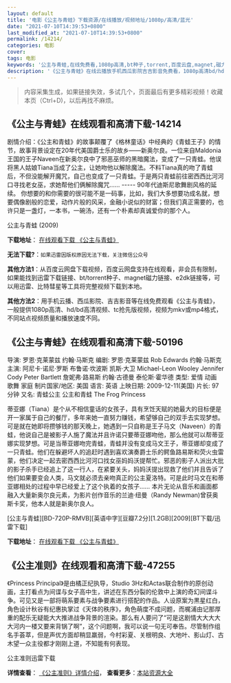 ```yaml
---
layout: default
title: '电影《公主与青蛙》下载资源/在线播放/视频地址/1080p/高清/蓝光'
date: "2021-07-10T14:39:53+0800"
last_modified_at: "2021-07-10T14:39:53+0800"
permalink: /14214/
categories: 电影
cover:
tags: 电影
keywords: '公主与青蛙,在线免费看,1080p高清,bt种子,torrent,百度云盘,magnet,磁力链,迅雷下载资源'
description: '《公主与青蛙》在线云播放手机西瓜影院吉吉影音免费看，1080p高清bd/hd未删减完整版和tc抢先枪版，mkv/mp4格式，附带bt/torrent种子、magnet/磁力链、百度云盘、网盘资源迅雷下载链接'
---
```


>内容采集生成，如果链接失效，多试几个，页面最后有更多精彩视频！收藏本页（Ctrl+D)，以后再找不麻烦。


## 《公主与青蛙》在线观看和高清下载-14214

剧情介绍：《公主和青蛙》的故事颠覆了《格林童话》中经典的《青蛙王子》的情节，故事背景设定在20年代美国爵士乐的故乡——新奥尔良。一位来自Maldonia王国的王子Naveen在新奥尔良中了邪恶巫师的黑暗魔法，变成了一只青蛙。他误将黑人姑娘Tiana当成了公主，让她吻他以解除魔法。不料Tiana真的吻了青蛙后，不但没能解开魔咒，自己也变成了一只青蛙。于是两只青蛙前往密西西比河河口寻找老女巫，求她帮他们俩解除魔咒…… ----- 90年代迪斯尼歌舞剧风格的延续。 你想要的和你需要的很可能不是一码事，比如，我们大多想要功成名就，想要偶像剧般的恋爱，动作片般的风采，金融小说似的财富；但我们真正需要的，也许只是一盏灯，一本书，一碗汤，还有一个朴素却真诚爱你的那个人。


公主与青蛙 (2009)

**下载地址**： [在线观看下载 《公主与青蛙》](https://www.btbtdy.me/btdy/dy5354.html) 


**无法下载?**：`如果迅雷因版权原因无法下载，关注微信公众号 `

**其他方法1**：从百度云网盘下载视频，百度云网盘支持在线观看，非会员有限制，如果能找到迅雷下载链接、bt/torrent种子、magnet磁力链接、e2dk链接等，可以用迅雷、比特彗星等工具将完整视频下载到本地。

**其他方法2**：用手机云播、西瓜影院、吉吉影音等在线免费观看《公主与青蛙》，一般提供1080p高清、hd/bd高清视频、tc抢先版视频，视频为mkv或mp4格式，不同站点视频质量和播放速度不同。


## 《公主与青蛙》在线观看和高清下载-50196

导演: 罗恩·克莱蒙兹 约翰·马斯克 编剧: 罗恩·克莱蒙兹 Rob Edwards 约翰·马斯克 主演: 阿尼卡·诺尼·罗斯 布鲁诺·坎波斯 凯斯·大卫 Michael-Leon Wooley Jennifer Cody Peter Bartlett 詹妮弗·路易斯 约翰·古德曼 泰伦斯·霍华德 类型: 爱情 动画 歌舞 家庭 制片国家/地区: 美国 语言: 英语 上映日期: 2009-12-11(美国) 片长: 97分钟 又名: 青蛙公主 公主和青蛙 The Frog Princess

蒂亚娜（Tiana）是个从不相信童话的女孩子，具有烹饪天赋的她最大的目标便是开一家属于自己的餐厅，多年来她一直努力赚钱，希望够自己的双手去实现梦想。可是就在她即将攒够钱的那天晚上，她遇到一只自称是王子马文（Naveen）的青蛙，他说自己是被影子人施了魔法并且许诺只要蒂亚娜吻他，那么他就可以帮蒂亚娜实现梦想。可是当蒂亚娜吻完青蛙，青蛙并没有变成马文王子，蒂亚娜却变成了一只青蛙。他们在躲避坏人的追赶时遇到喜欢演奏爵士乐的鳄鱼路易斯和荧火虫雷蒙，他们决定一起去密西西比河河口找女巫妈妈沃提帮忙。邪恶的影子人派出大批的影子杀手已经追上了这一行人，在紧要关头，妈妈沃提出现救了他们并且告诉了他们如果要变会人类，马文就必须去亲吻真正的公主夏洛特。可是此时马文在和蒂亚娜相处的过程中早已经爱上了这个执着的女孩子…… 本片无论从音乐和画面都融入大量新奥尔良元素，为影片创作音乐的兰迪·纽曼（Randy Newman)曾获奥斯卡奖，他本人就是新奥尔良人。


[公主与青蛙][BD-720P-RMVB][英语中字][豆瓣7.2分][1.2GB][2009][BT下载/迅雷下载]

**下载地址**： [在线观看下载 《公主与青蛙》](https://www.btdx8.com/torrent/the_princess_and_the_frog_2009.html) 


## 《公主准则》在线观看和高清下载-47255

《Princess Principal》是由橘正纪执导，Studio 3Hz和Actas联合制作的原创动画，主打看点为间谍与女子高中生，讲述在东西分裂的伦敦中上演的奇幻间谍斗争。可见又是一部将萌系要素与战争要素进行搭配的作品。人设原案为黒星红白，角色设计秋谷有纪惠执掌过《天体的秩序》，角色萌度不成问题，而梶浦由记那厚重的配乐无疑能大大推进战争背景的渲染。那么有人要问了“可是这剧情大大大大大河内一楼又要来背锅了啊”，这个问题啊，我可以说一句无可奉告。尽管制作组名手荟萃，但是声优方面却稍显羸弱，今村彩夏、关根明良、大地叶、影山灯、古木望一众主役都才刚刚上道，不知能有何表现。


公主准则迅雷下载

**详情查看**： [《公主准则》详情介绍](/movie/47255/)， **查看更多**：[本站资源大全](/movie/t/all/)

